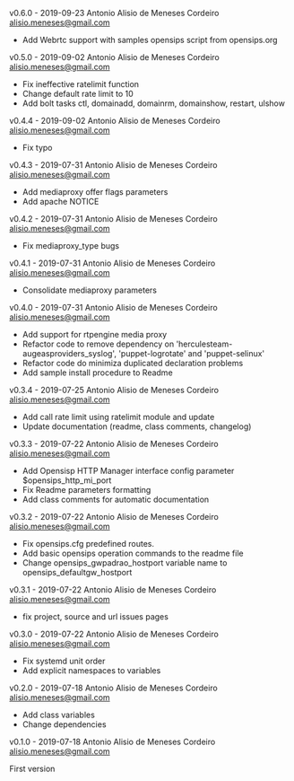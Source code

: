 v0.6.0 - 2019-09-23 Antonio Alisio de Meneses Cordeiro <alisio.meneses@gmail.com>

- Add Webrtc support with samples opensips script from opensips.org

v0.5.0 - 2019-09-02 Antonio Alisio de Meneses Cordeiro <alisio.meneses@gmail.com>

- Fix ineffective ratelimit function
- Change default rate limit to 10
- Add bolt tasks ctl, domainadd, domainrm, domainshow, restart, ulshow

v0.4.4 - 2019-09-02 Antonio Alisio de Meneses Cordeiro <alisio.meneses@gmail.com>

- Fix typo

v0.4.3 - 2019-07-31 Antonio Alisio de Meneses Cordeiro <alisio.meneses@gmail.com>

- Add mediaproxy offer flags parameters
- Add apache NOTICE

v0.4.2 - 2019-07-31 Antonio Alisio de Meneses Cordeiro <alisio.meneses@gmail.com>

- Fix mediaproxy_type bugs

v0.4.1 - 2019-07-31 Antonio Alisio de Meneses Cordeiro <alisio.meneses@gmail.com>

- Consolidate mediaproxy parameters


v0.4.0 - 2019-07-31 Antonio Alisio de Meneses Cordeiro <alisio.meneses@gmail.com>

- Add support for rtpengine media proxy
- Refactor code to remove dependency on 'herculesteam-augeasproviders_syslog', 'puppet-logrotate' and 'puppet-selinux'
- Refactor code do minimiza duplicated declaration problems
- Add sample install procedure to Readme

v0.3.4 - 2019-07-25 Antonio Alisio de Meneses Cordeiro <alisio.meneses@gmail.com>

- Add call rate limit using ratelimit module and update
- Update documentation (readme, class comments, changelog)

v0.3.3 - 2019-07-22 Antonio Alisio de Meneses Cordeiro <alisio.meneses@gmail.com>

- Add Opensisp HTTP Manager interface config parameter $opensips_http_mi_port
- Fix Readme parameters formatting
- Add class comments for automatic documentation

v0.3.2 - 2019-07-22 Antonio Alisio de Meneses Cordeiro <alisio.meneses@gmail.com>

- Fix opensips.cfg predefined routes.
- Add basic opensips operation commands to the readme file
- Change opensips_gwpadrao_hostport variable name to opensips_defaultgw_hostport

v0.3.1 - 2019-07-22 Antonio Alisio de Meneses Cordeiro <alisio.meneses@gmail.com>

- fix project, source and url issues pages


v0.3.0 - 2019-07-22 Antonio Alisio de Meneses Cordeiro <alisio.meneses@gmail.com>

- Fix systemd unit order
- Add explicit namespaces to variables

v0.2.0 - 2019-07-18 Antonio Alisio de Meneses Cordeiro <alisio.meneses@gmail.com>

- Add class variables
- Change dependencies


v0.1.0 - 2019-07-18 Antonio Alisio de Meneses Cordeiro <alisio.meneses@gmail.com>

First version
